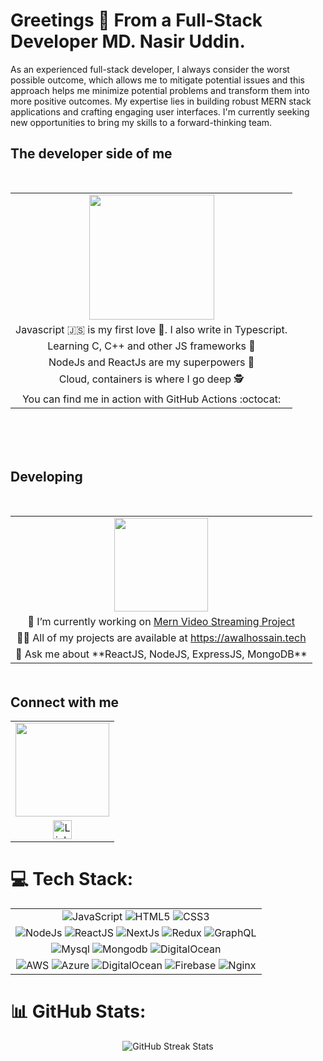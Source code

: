 

# Greetings 👋 From a Full-Stack Developer MD. Nasir Uddin.

As an experienced full-stack developer, I always consider the worst possible outcome, which allows me to mitigate potential issues and this approach helps me minimize potential problems and transform them into more positive outcomes. My expertise lies in building robust MERN stack applications and crafting engaging user interfaces. I'm currently seeking new opportunities to bring my skills to a forward-thinking team.

## The developer side of me
<table   border="0" align="center" style="margin-top: 50px; margin-bottom: 50px;">
    <tr>
        <td align="center">
            <img src="https://octodex.github.com/images/catstello.png" align="center" height="200">
        </td>
    </tr>
    <tr>
        <td align="center">
            Javascript 🇯‌🇸‌ is my first love 💙. I also write in Typescript.
        </td>
    </tr>
    <tr>
        <td align="center">
            Learning C, C++ and other JS frameworks 📖
        </td>
    </tr>
    <tr>
        <td align="center">
            NodeJs and ReactJs are my superpowers 🦾
        </td>
    </tr>
    <tr>
        <td align="center">
            Cloud, containers is where I go deep 🕵️
        </td>
    </tr>
    <tr>
        <td align="center">
            You can find me in action with GitHub Actions :octocat:
        </td>
    </tr>
</table>
<br/>

 ## Developing
<table  border="0" align="center" style="margin-top: 50px; margin-bottom: 50px;">
    <tr>
        <td align="center">
            <img src="https://octodex.github.com/images/gangnamtocat.png" align="center" height="150">
        </td>
    </tr>
    <tr>
        <td align="center">
            🔭 I’m currently working on <a href="https://github.com/AwalHossain/Video_Streaming_With_MERN">Mern Video Streaming Project</a>
        </td>
    </tr>
    <tr>
        <td align="center">
            👨‍💻 All of my projects are available at <a href="https://awalhossain.tech/">https://awalhossain.tech</a>
        </td>
    </tr>
    <tr>
        <td align="center">
            💬 Ask me about **ReactJS, NodeJS, ExpressJS, MongoDB**
        </td>
    </tr>
</table>

## Connect with me

<table align="center"  border="0">
    <tr>
        <td align="center">
            <img src="https://octodex.github.com/images/daftpunktocat-thomas.gif" align="center" height="150">
        </td>
    </tr>
    <tr>
        <td align="center">
            <div style="display: flex; justify-content: center; gap: 20px;">
                <a href="https://www.linkedin.com/in/awal-hossain-0bb650108/">
                    <img src="https://img.shields.io/twitter/follow/Awal?style=social&logo=linkedin&labelColor=blue" alt="LinkedIn" height="30">
                </a>
<!--                 <a href="https://twitter.com/mvkaran">
                    <img src="https://img.shields.io/twitter/follow/Awal?style=social&logo=X&labelColor=blue" alt="Twitter" height="30">
                </a> -->
            </div>
        </td>
    </tr>
</table>


# 💻 Tech Stack:
<table align="center" border="0">
    <tr>
        <td align="center">
            <img src="https://img.shields.io/badge/javascript-%23323330.svg?style=for-the-badge&logo=javascript&logoColor=%23F7DF1E" alt="JavaScript">
            <img src="https://img.shields.io/badge/html5-%23E34F26.svg?style=for-the-badge&logo=html5&logoColor=white" alt="HTML5">
            <img src="https://img.shields.io/badge/css3-%231572B6.svg?style=for-the-badge&logo=css3&logoColor=white" alt="CSS3">
        </td>
    </tr>
    <tr>
        <td align="center">
            <img src="https://img.shields.io/badge/node.js-6DA55F?style=for-the-badge&logo=node.js&logoColor=white" alt="NodeJs">
            <img src="https://img.shields.io/badge/react-%2320232a.svg?style=for-the-badge&logo=react&logoColor=%2361DAFB" alt="ReactJS">
            <img src="https://img.shields.io/badge/Next-black?style=for-the-badge&logo=next.js&logoColor=white" alt="NextJs">
            <img src="https://img.shields.io/badge/redux-%23593d88.svg?style=for-the-badge&logo=redux&logoColor=white" alt="Redux">
            <img src="https://img.shields.io/badge/-GraphQL-E10098?style=for-the-badge&logo=graphql&logoColor=white" alt="GraphQL">
        </td>
    </tr>
    <!-- Add more rows as needed -->
    <tr>
      <td align="center">
            <img src="https://img.shields.io/badge/mysql-%2300f.svg?style=for-the-badge&logo=mysql&logoColor=white" alt="Mysql">
            <img src="https://img.shields.io/badge/MongoDB-%234ea94b.svg?style=for-the-badge&logo=mongodb&logoColor=white" alt="Mongodb">
            <img src="https://img.shields.io/badge/DigitalOcean-%230167ff.svg?style=for-the-badge&logo=digitalOcean&logoColor=white" alt="DigitalOcean">
        </td>
        </tr>
          <td align="center">
            <img src="https://img.shields.io/badge/AWS-%23FF9900.svg?style=for-the-badge&logo=amazon-aws&logoColor=white" alt="AWS">
            <img src="https://img.shields.io/badge/azure-%230072C6.svg?style=for-the-badge&logo=azure-devops&logoColor=white" alt="Azure">
            <img src="https://img.shields.io/badge/DigitalOcean-%230167ff.svg?style=for-the-badge&logo=digitalOcean&logoColor=white" alt="DigitalOcean">
            <img src="https://img.shields.io/badge/firebase-%23039BE5.svg?style=for-the-badge&logo=firebase" alt="Firebase">
            <img src="https://img.shields.io/badge/nginx-%23009639.svg?style=for-the-badge&logo=nginx&logoColor=white" alt="Nginx">
</table>

# 📊 GitHub Stats:
<div align="center">

![GitHub Streak Stats](https://github-readme-streak-stats.herokuapp.com/?user=awalhossain&theme=dark&hide_border=false)

</div>
